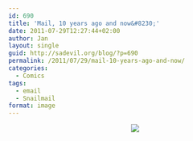 ```yaml
---
id: 690
title: 'Mail, 10 years ago and now&#8230;'
date: 2011-07-29T12:27:44+02:00
author: Jan
layout: single
guid: http://sadevil.org/blog/?p=690
permalink: /2011/07/29/mail-10-years-ago-and-now/
categories:
  - Comics
tags:
  - email
  - Snailmail
format: image
---
```

<center>
  <a href="http://poofytoo.tumblr.com/post/7991895471/this-is-what-i-think-of-mail" target="_blank"><img src="https://i2.wp.com/kcore.org/wp-content/uploads/2011/07/mailvssnail.jpg?w=920&#038;ssl=1" data-recalc-dims="1" /></a>
</center>